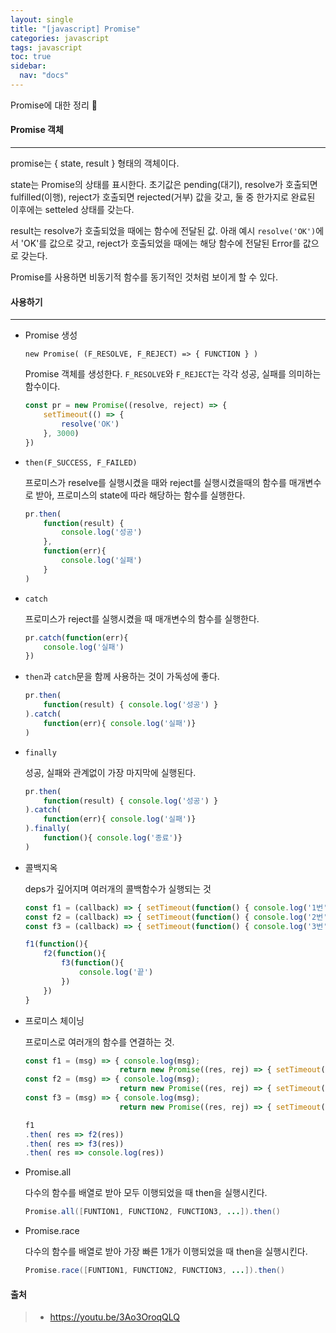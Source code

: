 ```yaml
---
layout: single
title: "[javascript] Promise"
categories: javascript
tags: javascript
toc: true
sidebar:
  nav: "docs"
---
```


Promise에 대한 정리 📕



#### Promise 객체

---

promise는 { state, result } 형태의 객체이다.

state는 Promise의 상태를 표시한다. 초기값은 pending(대기), resolve가 호출되면 fulfilled(이행), reject가 호출되면 rejected(거부) 값을 갖고, 둘 중 한가지로 완료된 이후에는 setteled 상태를 갖는다.

result는 resolve가 호출되었을 때에는 함수에 전달된 값. 아래 예시 `resolve('OK')`에서 'OK'를 값으로 갖고, reject가 호출되었을 때에는 해당 함수에 전달된 Error를 값으로 갖는다.

Promise를 사용하면 비동기적 함수를 동기적인 것처럼 보이게 할 수 있다.



#### 사용하기

---

- Promise 생성

  `new Promise( (F_RESOLVE, F_REJECT) => { FUNCTION } )`

  Promise 객체를 생성한다. `F_RESOLVE`와 `F_REJECT`는 각각 성공, 실패를 의미하는 함수이다.

  ```javascript
  const pr = new Promise((resolve, reject) => {
      setTimeout(() => {
          resolve('OK')
      }, 3000)
  })
  ```

  

- `then(F_SUCCESS, F_FAILED)`

  프로미스가 reselve를 실행시켰을 때와 reject를 실행시켰을때의 함수를 매개변수로 받아, 프로미스의 state에 따라 해당하는 함수를 실행한다.

  ```javascript
  pr.then(
      function(result) {
          console.log('성공')
      },
      function(err){
          console.log('실패')
      }
  )
  ```



- `catch`

  프로미스가 reject를 실행시켰을 때 매개변수의 함수를 실행한다.

  ```javascript
  pr.catch(function(err){
      console.log('실패')
  })
  ```

  

- `then`과 `catch`문을 함께 사용하는 것이 가독성에 좋다.

  ```javascript
  pr.then(
      function(result) { console.log('성공') }
  ).catch(
      function(err){ console.log('실패')}
  )
  ```

  

- `finally` 

  성공, 실패와 관계없이 가장 마지막에 실행된다.

  ```javascript
  pr.then(
      function(result) { console.log('성공') }
  ).catch(
      function(err){ console.log('실패')}
  ).finally(
      function(){ console.log('종료')}
  )
  ```

  

- 콜백지옥

  deps가 깊어지며 여러개의 콜백함수가 실행되는 것

  ```javascript
  const f1 = (callback) => { setTimeout(function() { console.log('1번'); callback(); }, 1000)} )
  const f2 = (callback) => { setTimeout(function() { console.log('2번'); callback(); }, 2000)} )
  const f3 = (callback) => { setTimeout(function() { console.log('3번'); callback(); }, 3000)} )
  
  f1(function(){
      f2(function(){
          f3(function(){
              console.log('끝')
          })
      })
  }
  ```



- 프로미스 체이닝

  프로미스로 여러개의 함수를 연결하는 것.

  ```javascript
  const f1 = (msg) => { console.log(msg);
                       return new Promise((res, rej) => { setTimeout(function() { res('1번');}, 1000)} );
  const f2 = (msg) => { console.log(msg);
                       return new Promise((res, rej) => { setTimeout(function() { res('2번');}, 2000)} );
  const f3 = (msg) => { console.log(msg);
                       return new Promise((res, rej) => { setTimeout(function() { res('3번');}, 3000)} );
  
  f1
  .then( res => f2(res))
  .then( res => f3(res))
  .then( res => console.log(res))                  
  ```

  

- Promise.all

  다수의 함수를 배열로 받아 모두 이행되었을 때 then을 실행시킨다.

  ```java
  Promise.all([FUNTION1, FUNCTION2, FUNCTION3, ...]).then() 
  ```



- Promise.race

  다수의 함수를 배열로 받아 가장 빠른 1개가 이행되었을 때 then을 실행시킨다.

  ```java
  Promise.race([FUNTION1, FUNCTION2, FUNCTION3, ...]).then() 
  ```



#### 출처

> - https://youtu.be/3Ao3OroqQLQ